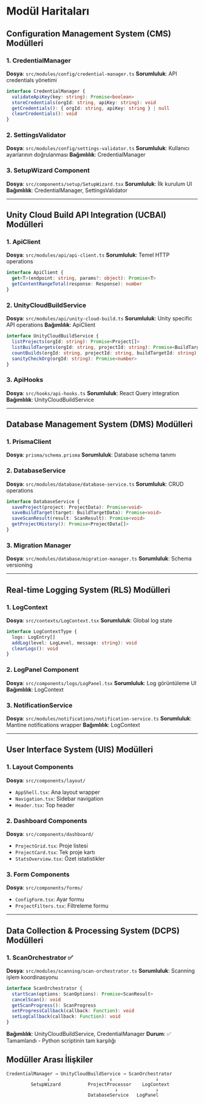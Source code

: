 # Modül Haritaları

## Configuration Management System (CMS) Modülleri

### 1. CredentialManager
**Dosya**: `src/modules/config/credential-manager.ts`
**Sorumluluk**: API credentials yönetimi
```typescript
interface CredentialManager {
  validateApiKey(key: string): Promise<boolean>
  storeCredentials(orgId: string, apiKey: string): void
  getCredentials(): { orgId: string, apiKey: string } | null
  clearCredentials(): void
}
```

### 2. SettingsValidator 
**Dosya**: `src/modules/config/settings-validator.ts`
**Sorumluluk**: Kullanıcı ayarlarının doğrulanması
**Bağımlılık**: CredentialManager

### 3. SetupWizard Component
**Dosya**: `src/components/setup/SetupWizard.tsx`
**Sorumluluk**: İlk kurulum UI
**Bağımlılık**: CredentialManager, SettingsValidator

---

## Unity Cloud Build API Integration (UCBAI) Modülleri

### 1. ApiClient
**Dosya**: `src/modules/api/api-client.ts`
**Sorumluluk**: Temel HTTP operations
```typescript
interface ApiClient {
  get<T>(endpoint: string, params?: object): Promise<T>
  getContentRangeTotal(response: Response): number
}
```

### 2. UnityCloudBuildService
**Dosya**: `src/modules/api/unity-cloud-build.ts`
**Sorumluluk**: Unity specific API operations
**Bağımlılık**: ApiClient
```typescript
interface UnityCloudBuildService {
  listProjects(orgId: string): Promise<Project[]>
  listBuildTargets(orgId: string, projectId: string): Promise<BuildTarget[]>
  countBuilds(orgId: string, projectId: string, buildTargetId: string): Promise<number>
  sanityCheckOrg(orgId: string): Promise<number>
}
```

### 3. ApiHooks
**Dosya**: `src/hooks/api-hooks.ts`
**Sorumluluk**: React Query integration
**Bağımlılık**: UnityCloudBuildService

---

## Database Management System (DMS) Modülleri

### 1. PrismaClient
**Dosya**: `prisma/schema.prisma`
**Sorumluluk**: Database schema tanımı

### 2. DatabaseService
**Dosya**: `src/modules/database/database-service.ts`
**Sorumluluk**: CRUD operations
```typescript
interface DatabaseService {
  saveProject(project: ProjectData): Promise<void>
  saveBuildTarget(target: BuildTargetData): Promise<void>
  saveScanResult(result: ScanResult): Promise<void>
  getProjectHistory(): Promise<ProjectData[]>
}
```

### 3. Migration Manager
**Dosya**: `src/modules/database/migration-manager.ts`
**Sorumluluk**: Schema versioning

---

## Real-time Logging System (RLS) Modülleri

### 1. LogContext
**Dosya**: `src/contexts/LogContext.tsx`
**Sorumluluk**: Global log state
```typescript
interface LogContextType {
  logs: LogEntry[]
  addLog(level: LogLevel, message: string): void
  clearLogs(): void
}
```

### 2. LogPanel Component
**Dosya**: `src/components/logs/LogPanel.tsx`
**Sorumluluk**: Log görüntüleme UI
**Bağımlılık**: LogContext

### 3. NotificationService
**Dosya**: `src/modules/notifications/notification-service.ts`
**Sorumluluk**: Mantine notifications wrapper
**Bağımlılık**: LogContext

---

## User Interface System (UIS) Modülleri

### 1. Layout Components
**Dosya**: `src/components/layout/`
- `AppShell.tsx`: Ana layout wrapper
- `Navigation.tsx`: Sidebar navigation
- `Header.tsx`: Top header

### 2. Dashboard Components
**Dosya**: `src/components/dashboard/`
- `ProjectGrid.tsx`: Proje listesi
- `ProjectCard.tsx`: Tek proje kartı
- `StatsOverview.tsx`: Özet istatistikler

### 3. Form Components
**Dosya**: `src/components/forms/`
- `ConfigForm.tsx`: Ayar formu
- `ProjectFilters.tsx`: Filtreleme formu

---

## Data Collection & Processing System (DCPS) Modülleri

### 1. ScanOrchestrator ✅
**Dosya**: `src/modules/scanning/scan-orchestrator.ts`
**Sorumluluk**: Scanning işlem koordinasyonu
```typescript
interface ScanOrchestrator {
  startScan(options: ScanOptions): Promise<ScanResult>
  cancelScan(): void
  getScanProgress(): ScanProgress
  setProgressCallback(callback: Function): void
  setLogCallback(callback: Function): void
}
```
**Bağımlılık**: UnityCloudBuildService, CredentialManager
**Durum**: ✅ Tamamlandı - Python scriptinin tam karşılığı

## Modüller Arası İlişkiler

```
CredentialManager → UnityCloudBuildService → ScanOrchestrator
               ↓                      ↓                ↓
         SetupWizard          ProjectProcessor    LogContext
                                        ↓              ↓
                              DatabaseService   LogPanel

